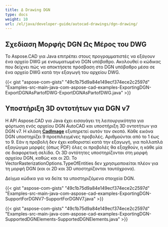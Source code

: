 ```yaml
---
title: Δ Drawing DGN
type: docs
weight: 10
url: /el/java/developer-guide/autocad-drawings/dgn-drawing/
---
```


## **Σχεδίαση Μορφής DGN Ως Μέρος του DWG**

Το Aspose.CAD για Java επιτρέπει στους προγραμματιστές να εξάγουν ένα αρχείο DWG με ενσωματωμένο DGN υπόβαθρο. Ακολουθεί ο κώδικας που δείχνει πώς να αποκτήσετε πρόσβαση στο DGN υπόβαθρο μέσα σε ένα αρχείο DWG κατά την εξαγωγή του αρχείου DWG.

{{< gist "aspose-com-gists" "49c1b75d9a84e149ecf374ece2c2597d" "Examples-src-main-java-com-aspose-cad-examples-ExportingDGN-ExportDGNAsPartofDWG-ExportDGNAsPartofDWG.java" >}}

## **Υποστήριξη 3D οντοτήτων για DGN v7**

Η API Aspose.CAD για Java έχει εισαγάγει τη λειτουργικότητα για φόρτωση ενός αρχείου DGN AutoCAD και υποστήριξη 3D οντοτήτων για DGN v7. Η κλάση [**CadImage**](https://reference.aspose.com/cad/java/com.aspose.cad.fileformats.cad/CadImage) εξυπηρετεί αυτόν τον σκοπό. Κάθε εικόνα DGN υποστηρίζει 9 προεπιλεγμένες προβολές. Αριθμούνται από το 1 έως το 9. Εάν η προβολή δεν έχει καθοριστεί κατά την εξαγωγή, για πολλαπλά εξαγώγιμα μορφές (όπως PDF) όλες οι προβολές θα εξαχθούν, η κάθε μία σε διαφορετική σελίδα. Οι 3D οντότητες υποστηρίζονται στη μορφή αρχείου DGN, καθώς και οι 2D.
Το VectorRasterizationOptions.TypeOfEntities δεν χρησιμοποιείται πλέον για τη μορφή DGN (και οι 2D και 3D υποστηρίζονται ταυτόχρονα).

Δείγμα κώδικα για να δείτε τα υποστηριζόμενα στοιχεία DGN.

{{< gist "aspose-com-gists" "49c1b75d9a84e149ecf374ece2c2597d" "Examples-src-main-java-com-aspose-cad-examples-ExportingDGN-SupportForDGNV7-SupportForDGNV7.java" >}}

{{< gist "aspose-com-gists" "49c1b75d9a84e149ecf374ece2c2597d" "Examples-src-main-java-com-aspose-cad-examples-ExportingDGN-SupportedDGNElements-SupportedDGNElements.java" >}}
